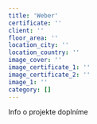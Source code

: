 ```yaml
---
title: 'Weber'
certificate: ''
client: ''
floor_area: ''
location_city: ''
location_country: ''
image_cover: ''
image_certificate_1: ''
image_certificate_2: ''
image_1: ''
category: []
---
```


Info o projekte doplníme
